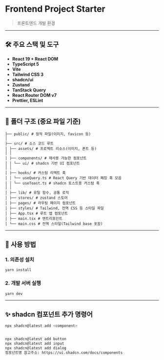 # Frontend Project Starter

> 프론트엔드 개발 환경

---

## 🛠️ 주요 스택 및 도구

- **React 19 + React DOM**
- **TypeScript 5**
- **Vite**
- **Tailwind CSS 3**
- **shadcn/ui**
- **Zustand**
- **TanStack Query**
- **React Router DOM v7**
- **Prettier, ESLint**

---

## 📂 폴더 구조 (중요 파일 기준)

```
├── public/ # 정적 파일(이미지, favicon 등)
│
├── src/ # 소스 코드 루트
│ ├── assets/ # 프로젝트 리소스(이미지, 폰트 등)
│ │
│ ├── components/ # 재사용 가능한 컴포넌트
│ │ └── ui/ # shadcn 기반 UI 컴포넌트
│ │
│ ├── hooks/ # 커스텀 리액트 훅
│ │ └── useQuery.ts # React Query 기반 데이터 페칭 훅 모음
│ │ └── useToast.ts # shadcn 토스트용 커스텀 훅
│ │
│ ├── lib/ # 유틸 함수, 공통 로직
│ ├── stores/ # zustand 스토어
│ ├── pages/ # 라우팅 페이지 컴포넌트
│ ├── styles/ # Tailwind, 전역 CSS 등 스타일 파일
│ ├── App.tsx # 루트 앱 컴포넌트
│ ├── main.tsx # 엔트리포인트
│ └── main.css # 전역 스타일(Tailwind base 포함)
```

---

## 🚀 사용 방법

### 1. 의존성 설치

```
yarn install
```

### 2. 개발 서버 실행

```
yarn dev
```

---

## ✨ **shadcn 컴포넌트 추가 명령어**

```bash
npx shadcn@latest add <component>


npx shadcn@latest add button
npx shadcn@latest add input
npx shadcn@latest add dialog
컴포넌트명 참고주소: https://ui.shadcn.com/docs/components
```
